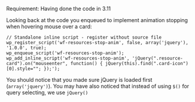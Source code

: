 Requirement: Having done the code in 3.11

Looking back at the code you enqueued to implement animation stopping when hovering mouse over a card:
```
// Standalone inline script - register without source file
wp_register_script('wf-resources-stop-anim', false, array('jquery'), '1.0.0', true);
wp_enqueue_script('wf-resources-stop-anim');
wp_add_inline_script('wf-resources-stop-anim', 'jQuery(".resource-card").on("mouseenter", function() { jQuery(this).find(".card-icon")[0].style=""; });');
```

You should notice that you made sure jQuery is loaded first (`array('jquery')`). You may have also noticed that instead of using `$()` for query selecting, we use `jQuery()` 